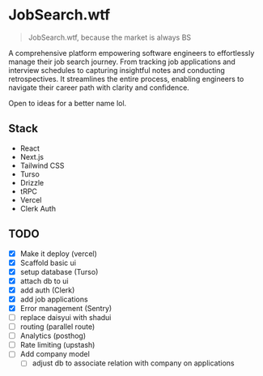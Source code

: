 # JobSearch.wtf

> JobSearch.wtf, because the market is always BS

A comprehensive platform empowering software engineers to effortlessly manage their job search journey. From tracking job applications and interview schedules to capturing insightful notes and conducting retrospectives. It streamlines the entire process, enabling engineers to navigate their career path with clarity and confidence.

Open to ideas for a better name lol.

## Stack

- React
- Next.js
- Tailwind CSS
- Turso
- Drizzle
- tRPC
- Vercel
- Clerk Auth

## TODO
- [x] Make it deploy (vercel)
- [x] Scaffold basic ui
- [x] setup database (Turso)
- [x] attach db to ui
- [x] add auth (Clerk)
- [x] add job applications
- [x] Error management (Sentry)
- [ ] replace daisyui with shadui
- [ ] routing (parallel route)
- [ ] Analytics (posthog)
- [ ] Rate limiting (upstash)
- [ ] Add company model
  - [ ] adjust db to associate relation with company on applications